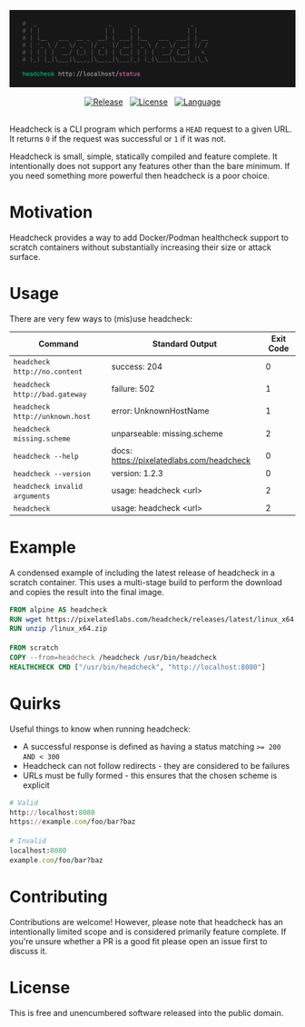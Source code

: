 <!-- This is free and unencumbered software released into the public domain. -->

![Headcheck](doc/header.png)

<div align=center>
	<a href=https://github.com/pixelatedlabs/headcheck/releases/latest>
		<img alt=Release src=https://img.shields.io/github/v/release/pixelatedlabs/headcheck?color=black&style=for-the-badge></a>
	&nbsp;
	<a href=https://github.com/pixelatedlabs/headcheck/blob/master/license.txt>
		<img alt=License src=https://img.shields.io/github/license/pixelatedlabs/headcheck?color=black&style=for-the-badge></a>
	&nbsp;
	<a href=https://ziglang.org>
		<img alt=Language src=https://img.shields.io/github/languages/top/pixelatedlabs/headcheck?color=black&style=for-the-badge></a>
</div>
<br>

Headcheck is a CLI program which performs a `HEAD` request to a given URL. It returns `0` if the
request was successful or `1` if it was not.

Headcheck is small, simple, statically compiled and feature complete. It intentionally does not
support any features other than the bare minimum. If you need something more powerful then headcheck
is a poor choice.

# Motivation

Headcheck provides a way to add Docker/Podman healthcheck support to scratch containers without
substantially increasing their size or attack surface.

# Usage

There are very few ways to (mis)use headcheck:

| Command                         | Standard Output                           | Exit Code |
| ------------------------------- | ----------------------------------------- | --------- |
| `headcheck http://no.content`   | success: 204                              | 0         |
| `headcheck http://bad.gateway`  | failure: 502                              | 1         |
| `headcheck http://unknown.host` | error: UnknownHostName                    | 1         |
| `headcheck missing.scheme`      | unparseable: missing.scheme               | 2         |
| `headcheck --help`              | docs: https://pixelatedlabs.com/headcheck | 0         |
| `headcheck --version`           | version: 1.2.3                            | 0         |
| `headcheck invalid arguments`   | usage: headcheck &lt;url&gt;              | 2         |
| `headcheck`                     | usage: headcheck &lt;url&gt;              | 2         |

# Example

A condensed example of including the latest release of headcheck in a scratch container. This uses a
multi-stage build to perform the download and copies the result into the final image.

```dockerfile
FROM alpine AS headcheck
RUN wget https://pixelatedlabs.com/headcheck/releases/latest/linux_x64.zip
RUN unzip /linux_x64.zip

FROM scratch
COPY --from=headcheck /headcheck /usr/bin/headcheck
HEALTHCHECK CMD ["/usr/bin/headcheck", "http://localhost:8080"]
```

# Quirks

Useful things to know when running headcheck:

- A successful response is defined as having a status matching `>= 200 AND < 300`
- Headcheck can not follow redirects - they are considered to be failures
- URLs must be fully formed - this ensures that the chosen scheme is explicit

```ruby
# Valid
http://localhost:8080
https://example.com/foo/bar?baz

# Invalid
localhost:8080
example.com/foo/bar?baz
```

# Contributing

Contributions are welcome! However, please note that headcheck has an intentionally limited scope
and is considered primarily feature complete. If you're unsure whether a PR is a good fit please
open an issue first to discuss it.

# License

This is free and unencumbered software released into the public domain.
